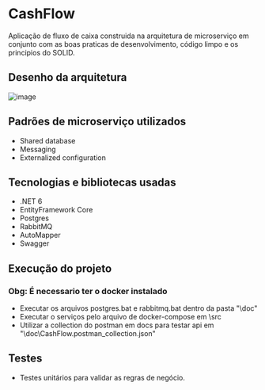 # CashFlow
Aplicação de fluxo de caixa construida na arquitetura de microserviço em conjunto com as boas praticas de desenvolvimento, código limpo e os principios do SOLID.

## Desenho da arquitetura
![image](https://user-images.githubusercontent.com/3799361/198635042-23b5c12e-1088-4b2a-9a4c-31e0ad779659.png)

## Padrões de microserviço utilizados
- Shared database
- Messaging
- Externalized configuration

## Tecnologias e bibliotecas usadas
- .NET 6
- EntityFramework Core
- Postgres
- RabbitMQ
- AutoMapper
- Swagger

## Execução do projeto
### Obg: É necessario ter o docker instalado
- Executar os arquivos postgres.bat e rabbitmq.bat dentro da pasta "\doc"
- Executar o serviços pelo arquivo de docker-compose em \src
- Utilizar a collection do postman em docs para testar api em "\doc\CashFlow.postman_collection.json"

## Testes
- Testes unitários para validar as regras de negócio.
